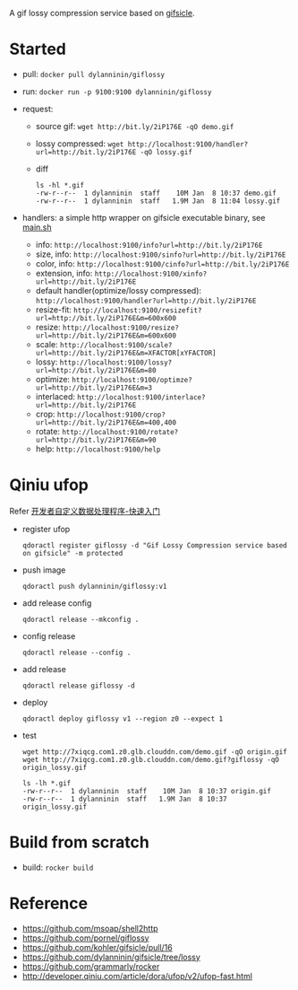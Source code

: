A gif lossy compression service based on [gifsicle](https://github.com/kohler/gifsicle/pull/16).

Started
========

- pull: `docker pull dylanninin/giflossy`
- run: `docker run -p 9100:9100 dylanninin/giflossy`
- request:
  - source gif: `wget http://bit.ly/2iP176E -qO demo.gif`
  - lossy compressed: `wget http://localhost:9100/handler?url=http://bit.ly/2iP176E -qO lossy.gif`
  - diff

    ```shell
    ls -hl *.gif
    -rw-r--r--  1 dylanninin  staff    10M Jan  8 10:37 demo.gif
    -rw-r--r--  1 dylanninin  staff   1.9M Jan  8 11:04 lossy.gif
    ```

- handlers: a simple http wrapper on gifsicle executable binary, see [main.sh](main.sh)
  - info: `http://localhost:9100/info?url=http://bit.ly/2iP176E`
  - size, info: `http://localhost:9100/sinfo?url=http://bit.ly/2iP176E`
  - color, info: `http://localhost:9100/cinfo?url=http://bit.ly/2iP176E`
  - extension, info: `http://localhost:9100/xinfo?url=http://bit.ly/2iP176E`
  - default handler(optimize/lossy compressed): `http://localhost:9100/handler?url=http://bit.ly/2iP176E`
  - resize-fit: `http://localhost:9100/resizefit?url=http://bit.ly/2iP176E&m=600x600`
  - resize: `http://localhost:9100/resize?url=http://bit.ly/2iP176E&m=600x600`
  - scale: `http://localhost:9100/scale?url=http://bit.ly/2iP176E&m=XFACTOR[xYFACTOR]`
  - lossy: `http://localhost:9100/lossy?url=http://bit.ly/2iP176E&m=80`
  - optimize: `http://localhost:9100/optimze?url=http://bit.ly/2iP176E&m=3`
  - interlaced: `http://localhost:9100/interlace?url=http://bit.ly/2iP176E`
  - crop: `http://localhost:9100/crop?url=http://bit.ly/2iP176E&m=400,400`
  - rotate: `http://localhost:9100/rotate?url=http://bit.ly/2iP176E&m=90`
  - help: `http://localhost:9100/help`

Qiniu ufop
========

Refer [开发者自定义数据处理程序-快速入门](http://developer.qiniu.com/article/dora/ufop/v2/ufop-fast.html)

- register ufop

  ```shell
  qdoractl register giflossy -d "Gif Lossy Compression service based on gifsicle" -m protected
  ```

- push image

  ```shell
  qdoractl push dylanninin/giflossy:v1
  ```

- add release config

  ```shell
  qdoractl release --mkconfig .
  ```

- config release

  ```shell
  qdoractl release --config .
  ```

- add release

  ```shell
  qdoractl release giflossy -d
  ```

- deploy

  ```shell
  qdoractl deploy giflossy v1 --region z0 --expect 1
  ```

- test

  ```shell
  wget http://7xiqcg.com1.z0.glb.clouddn.com/demo.gif -qO origin.gif
  wget http://7xiqcg.com1.z0.glb.clouddn.com/demo.gif?giflossy -qO origin_lossy.gif

  ls -lh *.gif
  -rw-r--r--  1 dylanninin  staff    10M Jan  8 10:37 origin.gif
  -rw-r--r--  1 dylanninin  staff   1.9M Jan  8 10:37 origin_lossy.gif
  ```

Build from scratch
========

- build: `rocker build`

Reference
========

- https://github.com/msoap/shell2http
- https://github.com/pornel/giflossy
- https://github.com/kohler/gifsicle/pull/16
- https://github.com/dylanninin/gifsicle/tree/lossy
- https://github.com/grammarly/rocker
- http://developer.qiniu.com/article/dora/ufop/v2/ufop-fast.html
